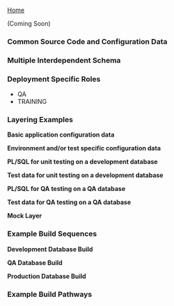 [Home](README.md)


(Coming Soon)


### Common Source Code and Configuration Data


### Multiple Interdependent Schema


### Deployment Specific Roles

* QA
* TRAINING


### Layering Examples

**Basic application configuration data**

**Environment and/or test specific configuration data**

**PL/SQL for unit testing on a development database**

**Test data for unit testing on a development database**

**PL/SQL for QA testing on a QA database**

**Test data for QA testing on a QA database**

**Mock Layer**


### Example Build Sequences

**Development Database Build**

**QA Database Build**

**Production Database Build**


### Example Build Pathways
